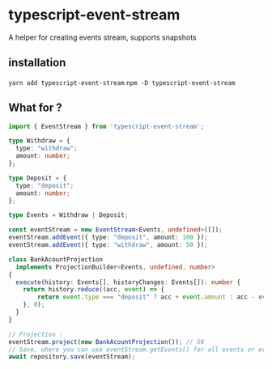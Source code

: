 # typescript-event-stream
A helper for creating events stream, supports snapshots

## installation
`yarn add typescript-event-stream`
`npm -D typescript-event-stream`

## What for ?
```typescript
import { EventStream } from 'typescript-event-stream';

type Withdraw = {
  type: "withdraw";
  amount: number;
};

type Deposit = {
  type: "deposit";
  amount: number;
};

type Events = Withdraw | Deposit;

const eventStream = new EventStream<Events, undefined>([]);
eventStream.addEvent({ type: "deposit", amount: 100 });
eventStream.addEvent({ type: "withdraw", amount: 50 });

class BankAcountProjection
  implements ProjectionBuilder<Events, undefined, number>
{
  execute(history: Events[], historyChanges: Events[]): number {
    return history.reduce((acc, event) => {
        return event.type === "deposit" ? acc + event.amount : acc - event.amount;
    }, 0);
  }
}

// Projection :
eventStream.project(new BankAcountProjection()); // 50
// Save, where you can use eventStream.getEvents() for all events or eventStrem.getChanges() tonly for the changes
await repository.save(eventStream);

```



